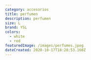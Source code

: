 ```yaml
---
category: accesorios
title: perfumen
description: perfumen
size: L
brand: YSL
colors:
  - white
  - red
featuredImage: /images/perfumes.jpeg
dateCreated: 2020-10-17T18:28:53.160Z
---
```


